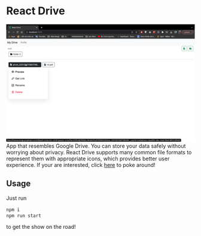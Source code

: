 # React Drive

![React Drive](./src/assets/react%20drive.png)
App that resembles Google Drive. You can store your data safely without worrying about privacy.
React Drive supports many common file formats to represent them with appropriate icons, which provides better user experience. If your are interested, click [here](https://github.com/) to poke around!

## Usage

Just run

```
npm i
npm run start
```

to get the show on the road!

##
